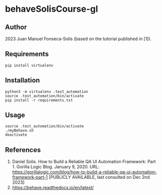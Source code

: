 # behaveSolisCourse-gl

## Author
2023 Juan Manuel Fonseca-Solís (based on the tutorial published in [1]).

## Requirements
```
pip install virtualenv
```

## Installation
```
python3 -m virtualenv .test_automation
source .test_automation/bin/activate
pip install -r requirements.txt
```

## Usage
```
source .test_automation/bin/activate
./myBehave.sh
deactivate
```

## References
1. Daniel Solis. How to Build a Reliable QA UI Automation Framework: Part 1. Gorilla Logic Blog. January 9, 2020. URL: https://gorillalogic.com/blog/how-to-build-a-reliable-qa-ui-automation-framework-part-1 [PUBLICLY AVAILABLE, last consulted on Dec 2nd 2023]
2. https://behave.readthedocs.io/en/latest/
